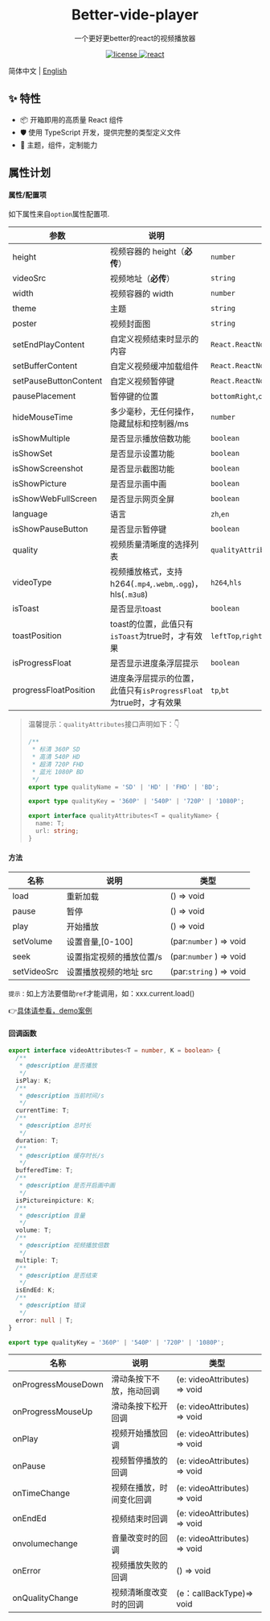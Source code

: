 <p align="center">

</p>



<h1 align="center">Better-vide-player</h1>

<p align="center">一个更好更better的react的视频播放器</p>

<p align="center">
     <a href="https://github.com/microsoft/TypeScript">
    <img src="https://img.shields.io/badge/typescript-4.7.4-brightgreen.svg" alt="license">
  </a>
  <a href="https://github.com/facebook/react">
    <img src="https://img.shields.io/badge/react-18.2.0-brightgreen.svg" alt="react">
  </a>
</p>


简体中文 | [English](./README.md)

## ✨ 特性

- 📦 开箱即用的高质量 React 组件
- 🛡 使用 TypeScript 开发，提供完整的类型定义文件
- 🎨 主题，组件，定制能力
  

## ​属性计划

#### 属性/配置项

如下属性来自`option`属性配置项.

| 参数                  | 说明                                                         | 类型                                                     | 默认值        |
| --------------------- | ------------------------------------------------------------ | -------------------------------------------------------- | ------------- |
| height                | 视频容器的 height（**必传**）                                | `number`                                                 | 必传          |
| videoSrc              | 视频地址（**必传**）                                         | `string`                                                 | 必传          |
| width                 | 视频容器的 width                                             | `number`                                                 | -             |
| theme                 | 主题                                                         | `string`                                                 | \#ffb821      |
| poster                | 视频封面图                                                   | `string`                                                 | -             |
| setEndPlayContent     | 自定义视频结束时显示的内容                                   | `React.ReactNode`                                        | -             |
| setBufferContent      | 自定义视频缓冲加载组件                                       | `React.ReactNode`                                        | -             |
| setPauseButtonContent | 自定义视频暂停键                                             | `React.ReactNode`                                        | -             |
| pausePlacement        | 暂停键的位置                                                 | `bottomRight`,`center`                                   | `bottomRight` |
| hideMouseTime         | 多少毫秒，无任何操作，隐藏鼠标和控制器/ms                    | `number`                                                 | 2000          |
| isShowMultiple        | 是否显示播放倍数功能                                         | `boolean`                                                | true          |
| isShowSet             | 是否显示设置功能                                             | `boolean`                                                | true          |
| isShowScreenshot      | 是否显示截图功能                                             | `boolean`                                                | true          |
| isShowPicture         | 是否显示画中画                                               | `boolean`                                                | true          |
| isShowWebFullScreen   | 是否显示网页全屏                                             | `boolean`                                                | true          |
| language              | 语言                                                         | `zh`,`en`                                                | `zh`          |
| isShowPauseButton     | 是否显示暂停键                                               | `boolean`                                                | true          |
| quality               | 视频质量清晰度的选择列表                                     | `qualityAttributes[]`                                    | -             |
| videoType             | 视频播放格式，支持h264(`.mp4`,`.webm`,`.ogg`)，hls(`.m3u8`)  | `h264`,`hls`                                             | `h264`        |
| isToast               | 是否显示toast                                                | `boolean`                                                | false         |
| toastPosition         | toast的位置，此值只有`isToast`为true时，才有效果             | `leftTop`,`rightTop`,`leftBottom`,`rightBottom`,`center` | `leftTop`     |
| isProgressFloat       | 是否显示进度条浮层提示                                       | `boolean`                                                | false         |
| progressFloatPosition | 进度条浮层提示的位置，此值只有`isProgressFloa`t为true时，才有效果 | `tp`,`bt`                                                | `bt`          |

> 温馨提示：`qualityAttributes`接口声明如下：:point_down:
>
> ```typescript
> /**
>  * 标清 360P SD
>  * 高清 540P HD
>  * 超清 720P FHD
>  * 蓝光 1080P BD
>  */
> export type qualityName = 'SD' | 'HD' | 'FHD' | 'BD';
> 
> export type qualityKey = '360P' | '540P' | '720P' | '1080P';
> 
> export interface qualityAttributes<T = qualityName> {
>   name: T;
>   url: string;
> }
> ```
>
> 

#### 方法

| 名称        | 说明                     | 类型                    |
| ----------- | ------------------------ | ----------------------- |
| load        | 重新加载                 | () => void              |
| pause       | 暂停                     | () => void              |
| play        | 开始播放                 | () => void              |
| setVolume   | 设置音量,[0-100]         | (par:`number` ) => void |
| seek        | 设置指定视频的播放位置/s | (par:`number` ) => void |
| setVideoSrc | 设置播放视频的地址 src   | (par:`string` ) => void |

`提示：`如上方法要借助`ref`才能调用，如：xxx.current.load()

:point_right:[具体请参看，demo案例](https://codesandbox.io/s/bold-night-i9vy4?file=/src/App.tsx)

#### 回调函数

```typescript
export interface videoAttributes<T = number, K = boolean> {
  /**
   * @description 是否播放
   */
  isPlay: K;
  /**
   * @description 当前时间/s
   */
  currentTime: T;
  /**
   * @description 总时长
   */
  duration: T;
  /**
   * @description 缓存时长/s
   */
  bufferedTime: T;
  /**
   * @description 是否开启画中画
   */
  isPictureinpicture: K;
  /**
   * @description 音量
   */
  volume: T;
  /**
   * @description 视频播放倍数
   */
  multiple: T;
  /**
   * @description 是否结束
   */
  isEndEd: K;
  /**
   * @description 错误
   */
  error: null | T;
}

export type qualityKey = '360P' | '540P' | '720P' | '1080P';
```

| 名称                | 说明                     | 类型                                 |
| ------------------- | ------------------------ | ------------------------------------ |
| onProgressMouseDown | 滑动条按下不放，拖动回调 | (e: videoAttributes) => void         |
| onProgressMouseUp   | 滑动条按下松开回调       | (e: videoAttributes) => void         |
| onPlay              | 视频开始播放回调         | (e: videoAttributes) => void         |
| onPause             | 视频暂停播放的回调       | (e: videoAttributes) => void         |
| onTimeChange        | 视频在播放，时间变化回调 | (e: videoAttributes) => void         |
| onEndEd             | 视频结束时回调           | (e: videoAttributes) => void         |
| onvolumechange      | 音量改变时的回调         | (e: videoAttributes) => void         |
| onError             | 视频播放失败的回调       | () => void                           |
| onQualityChange     | 视频清晰度改变时的回调   | (e：callBackType<qualityKey>)=> void |






